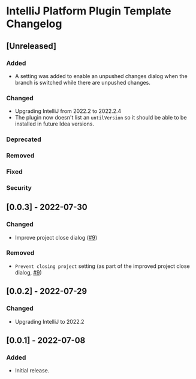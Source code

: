 <!-- Keep a Changelog guide -> https://keepachangelog.com -->

# IntelliJ Platform Plugin Template Changelog

## [Unreleased]
### Added
- A setting was added to enable an unpushed changes dialog when the branch is switched while there are unpushed changes.

### Changed
- Upgrading IntelliJ from 2022.2 to 2022.2.4
- The plugin now doesn't list an `untilVersion` so it should be able to be installed in future Idea versions.

### Deprecated

### Removed

### Fixed

### Security

## [0.0.3] - 2022-07-30
### Changed
- Improve project close dialog ([#9](https://github.com/ChrisCarini/git-push-reminder-jetbrains-plugin/pull/9))

### Removed
- `Prevent closing project` setting (as part of the improved project close dialog, [#9](https://github.com/ChrisCarini/git-push-reminder-jetbrains-plugin/pull/9))

## [0.0.2] - 2022-07-29
### Changed
- Upgrading IntelliJ to 2022.2

## [0.0.1] - 2022-07-08
### Added
- Initial release.
